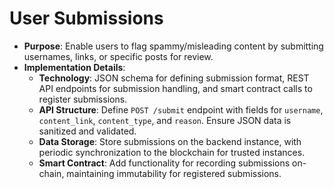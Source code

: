 # User Submissions
   - **Purpose**: Enable users to flag spammy/misleading content by submitting usernames, links, or specific posts for review.
   - **Implementation Details**:
     - **Technology**: JSON schema for defining submission format, REST API endpoints for submission handling, and smart contract calls to register submissions.
     - **API Structure**: Define `POST /submit` endpoint with fields for `username`, `content_link`, `content_type`, and `reason`. Ensure JSON data is sanitized and validated.
     - **Data Storage**: Store submissions on the backend instance, with periodic synchronization to the blockchain for trusted instances.
     - **Smart Contract**: Add functionality for recording submissions on-chain, maintaining immutability for registered submissions.
